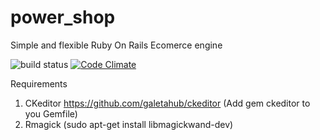 power_shop
==========

Simple and flexible Ruby On Rails Ecomerce engine

![build status](https://semaphoreapp.com/api/v1/projects/ebecbf67-1b78-4e5d-9a59-208ad57864f8/217416/shields_badge.png) 
[![Code Climate](https://codeclimate.com/github/artofhuman/power_shop/badges/gpa.svg)](https://codeclimate.com/github/artofhuman/power_shop)

Requirements

1. CKeditor https://github.com/galetahub/ckeditor (Add gem ckeditor to you Gemfile)
2. Rmagick (sudo apt-get install libmagickwand-dev)
